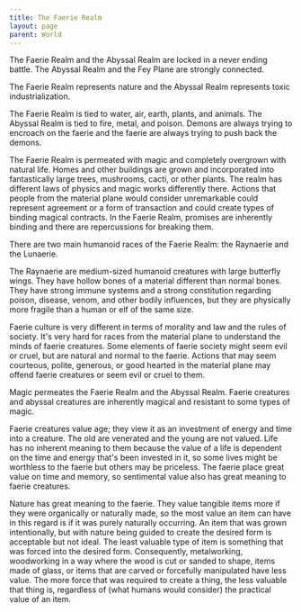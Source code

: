 ```yaml
---
title: The Faerie Realm
layout: page
parent: World
---
```


The Faerie Realm and the Abyssal Realm are locked in a never ending battle. The Abyssal Realm and the Fey Plane are strongly connected. 

The Faerie Realm represents nature and the Abyssal Realm represents toxic industrialization. 

The Faerie Realm is tied to water, air, earth, plants, and animals. The Abyssal Realm is tied to fire, metal, and poison. Demons are always trying to encroach on the faerie and the faerie are always trying to push back the demons.

The Faerie Realm is permeated with magic and completely overgrown with natural life. Homes and other buildings are grown and incorporated into fantastically large trees, mushrooms, cacti, or other plants. The realm has different laws of physics and magic works differently there. Actions that people from the material plane would consider unremarkable could represent agreement or a form of transaction and could create types of binding magical contracts. In the Faerie Realm, promises are inherently binding and there are repercussions for breaking them.

There are two main humanoid races of the Faerie Realm: the Raynaerie and the Lunaerie.

The Raynaerie are medium-sized humanoid creatures with large butterfly wings. They have hollow bones of a material different than normal bones. They have strong immune systems and a strong constitution regarding poison, disease, venom, and other bodily influences, but they are physically more fragile than a human or elf of the same size.

Faerie culture is very different in terms of morality and law and the rules of society. It's very hard for races from the material plane to understand the minds of faerie creatures. Some elements of faerie society might seem evil or cruel, but are natural and normal to the faerie. Actions that may seem courteous, polite, generous, or good hearted in the material plane may offend faerie creatures or seem evil or cruel to them.

Magic permeates the Faerie Realm and the Abyssal Realm. Faerie creatures and abyssal creatures are inherently magical and resistant to some types of magic.

Faerie creatures value age; they view it as an investment of energy and time into a creature. The old are venerated and the young are not valued. Life has no inherent meaning to them because the value of a life is dependent on the time and energy that's been invested in it, so some lives might be worthless to the faerie but others may be priceless. The faerie place great value on time and memory, so sentimental value also has great meaning to faerie creatures.

Nature has great meaning to the faerie. They value tangible items more if they were organically or naturally made, so the most value an item can have in this regard is if it was purely naturally occurring. An item that was grown intentionally, but with nature being guided to create the desired form is acceptable but not ideal. The least valuable type of item is something that was forced into the desired form. Consequently, metalworking, woodworking in a way where the wood is cut or sanded to shape, items made of glass, or items that are carved or forcefully manipulated have less value. The more force that was required to create a thing, the less valuable that thing is, regardless of (what humans would consider) the practical value of an item.
